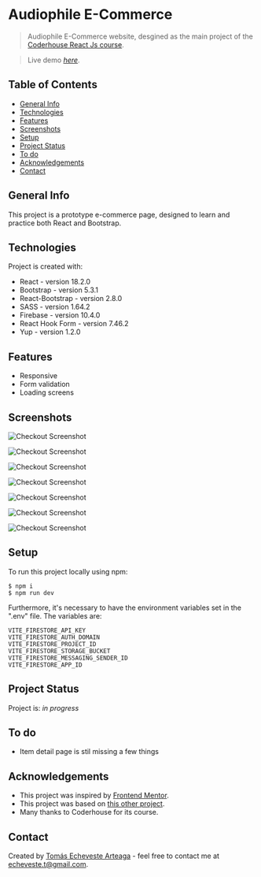 # Audiophile E-Commerce

> Audiophile E-Commerce website, desgined as the main project of the <a href="https://www.coderhouse.com/online/reactjs" target="_blank" rel="noopener">Coderhouse React Js course</a>.

> Live demo [_here_](https://audiophile-ecommerce-faradar.vercel.app/).

## Table of Contents

- [General Info](#general-info)
- [Technologies](#technologies)
- [Features](#features)
- [Screenshots](#screenshots)
- [Setup](#setup)
- [Project Status](#project-status)
- [To do](#to-do)
- [Acknowledgements](#acknowledgements)
- [Contact](#contact)

## General Info

This project is a prototype e-commerce page, designed to learn and practice both React and Bootstrap.

## Technologies

Project is created with:

- React - version 18.2.0
- Bootstrap - version 5.3.1
- React-Bootstrap - version 2.8.0
- SASS - version 1.64.2
- Firebase - version 10.4.0
- React Hook Form - version 7.46.2
- Yup - version 1.2.0

## Features

- Responsive
- Form validation
- Loading screens

## Screenshots

![Checkout Screenshot](./public/README_screenshot_1.png)

![Checkout Screenshot](./public/README_screenshot_2.png)

![Checkout Screenshot](./public/README_screenshot_3.png)

![Checkout Screenshot](./public/README_screenshot_4.png)

![Checkout Screenshot](./public/README_screenshot_5.png)

![Checkout Screenshot](./public/README_screenshot_6.png)

![Checkout Screenshot](./public/README_screenshot_7.png)

## Setup

To run this project locally using npm:

```
$ npm i
$ npm run dev
```

Furthermore, it's necessary to have the environment variables set in the ".env" file. The variables are:

```
VITE_FIRESTORE_API_KEY
VITE_FIRESTORE_AUTH_DOMAIN
VITE_FIRESTORE_PROJECT_ID
VITE_FIRESTORE_STORAGE_BUCKET
VITE_FIRESTORE_MESSAGING_SENDER_ID
VITE_FIRESTORE_APP_ID
```

## Project Status

Project is: _in progress_

## To do

- Item detail page is stil missing a few things

## Acknowledgements

- This project was inspired by <a href="https://www.frontendmentor.io/challenges/audiophile-ecommerce-website-C8cuSd_wx" target="_blank" rel="noopener">Frontend Mentor</a>.
- This project was based on <a href="https://github.com/mbart13/audiophile-ecommerce-website">this other project</a>.
- Many thanks to Coderhouse for its course.

## Contact

Created by <a href="https://github.com/faradar" target="_blank" rel="noopener">Tomás Echeveste Arteaga</a> - feel free to contact me at <echeveste.t@gmail.com>.
